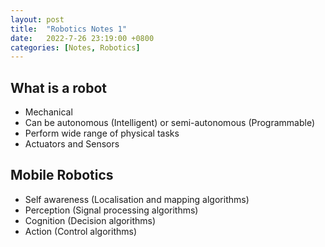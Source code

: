 ```yaml
---
layout: post
title:  "Robotics Notes 1"
date:   2022-7-26 23:19:00 +0800
categories: [Notes, Robotics]
---
```


## What is a robot

- Mechanical
- Can be autonomous (Intelligent) or semi-autonomous (Programmable)
- Perform wide range of physical tasks
- Actuators and Sensors

## Mobile Robotics

- Self awareness (Localisation and mapping algorithms)
- Perception (Signal processing algorithms)
- Cognition (Decision algorithms)
- Action (Control algorithms)
